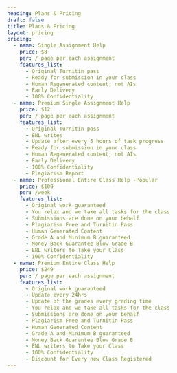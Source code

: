 ```yaml
---
heading: Plans & Pricing
draft: false
title: Plans & Pricing
layout: pricing
pricing:
  - name: Single Assignment Help
    price: $8
    per: / page per each assignment
    features_list:
      - Original Turnitin pass
      - Ready for submission in your class
      - Human Regenerated content; not AIs
      - Early Delivery
      - 100% Confidentiality
  - name: Premium Single Assignment Help
    price: $12
    per: / page per each assignment
    features_list:
      - Original Turnitin pass
      - ENL writes
      - Update after every 5 hours of task progress
      - Ready for submission in your class
      - Human Regenerated content; not AIs
      - Early Delivery
      - 100% Confidentiality
      - Plagiarism Report
  - name: Professional Entire Class Help -Popular
    price: $100
    per: /week
    features_list:
      - Original work guaranteed
      - You relax and we take all tasks for the class
      - Submissions are done on your behalf
      - Plagiarism Free and Turnitin Pass
      - Human Generated Content
      - Grade A and Minimum B guaranteed
      - Money Back Guarantee Blow Grade B
      - ENL writers to Take your Class
      - 100% Confidentiality
  - name: Premium Entire Class Help
    price: $249
    per: / page per each assignment
    features_list:
      - Original work guaranteed
      - Update every 24hrs
      - Update of the grades every grading time
      - You relax and we take all tasks for the class
      - Submissions are done on your behalf
      - Plagiarism Free and Turnitin Pass
      - Human Generated Content
      - Grade A and Minimum B guaranteed
      - Money Back Guarantee Blow Grade B
      - ENL writers to Take your Class
      - 100% Confidentiality
      - Discount for Every new Class Registered
---
```


